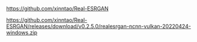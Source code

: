 https://github.com/xinntao/Real-ESRGAN

https://github.com/xinntao/Real-ESRGAN/releases/download/v0.2.5.0/realesrgan-ncnn-vulkan-20220424-windows.zip
